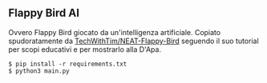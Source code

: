 ## Flappy Bird AI
Ovvero Flappy Bird giocato da un'intelligenza artificiale.
Copiato spudoratamente da [TechWithTim/NEAT-Flappy-Bird](https://github.com/techwithtim/NEAT-Flappy-Bird) seguendo il suo tutorial per scopi educativi e per mostrarlo alla D'Apa.
```console
$ pip install -r requirements.txt
$ python3 main.py
```